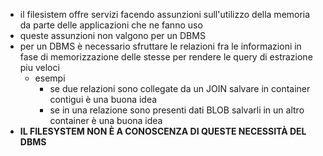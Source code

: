 - il filesistem offre servizi facendo assunzioni sull'utilizzo della memoria da parte delle applicazioni che ne fanno uso
- queste assunzioni non valgono per un DBMS
- per un DBMS è necessario sfruttare le relazioni fra le informazioni in fase di memorizzazione delle stesse per rendere le query di estrazione piu veloci
	- esempi
		- se due relazioni sono collegate da un JOIN salvare in container contigui è una buona idea
		- se in una relazione sono presenti dati BLOB salvarli in un altro container è una buona idea
- **IL FILESYSTEM NON È A CONOSCENZA DI QUESTE NECESSITÀ DEL DBMS**
